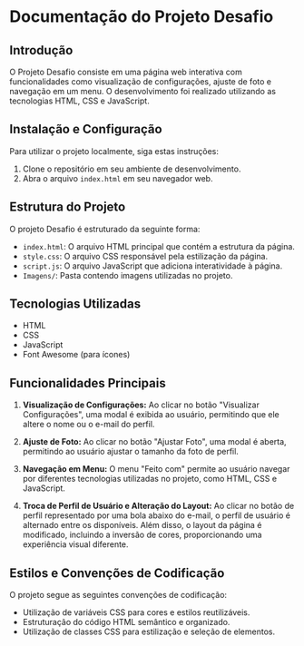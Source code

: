 # Documentação do Projeto Desafio

## Introdução

O Projeto Desafio consiste em uma página web interativa com funcionalidades como visualização de configurações, ajuste de foto e navegação em um menu. O desenvolvimento foi realizado utilizando as tecnologias HTML, CSS e JavaScript.

## Instalação e Configuração

Para utilizar o projeto localmente, siga estas instruções:

1. Clone o repositório em seu ambiente de desenvolvimento.
2. Abra o arquivo `index.html` em seu navegador web.

## Estrutura do Projeto

O projeto Desafio é estruturado da seguinte forma:

- `index.html`: O arquivo HTML principal que contém a estrutura da página.
- `style.css`: O arquivo CSS responsável pela estilização da página.
- `script.js`: O arquivo JavaScript que adiciona interatividade à página.
- `Imagens/`: Pasta contendo imagens utilizadas no projeto.

## Tecnologias Utilizadas

- HTML
- CSS
- JavaScript
- Font Awesome (para ícones)

## Funcionalidades Principais

1. **Visualização de Configurações:** Ao clicar no botão "Visualizar Configurações", uma modal é exibida ao usuário, permitindo que ele altere o nome ou o e-mail do perfil.

2. **Ajuste de Foto:** Ao clicar no botão "Ajustar Foto", uma modal é aberta, permitindo ao usuário ajustar o tamanho da foto de perfil.

3. **Navegação em Menu:** O menu "Feito com" permite ao usuário navegar por diferentes tecnologias utilizadas no projeto, como HTML, CSS e JavaScript.

4. **Troca de Perfil de Usuário e Alteração do Layout:** Ao clicar no botão de perfil representado por uma bola abaixo do e-mail, o perfil de usuário é alternado entre os disponíveis. Além disso, o layout da página é modificado, incluindo a inversão de cores, proporcionando uma experiência visual diferente.

## Estilos e Convenções de Codificação

O projeto segue as seguintes convenções de codificação:

- Utilização de variáveis CSS para cores e estilos reutilizáveis.
- Estruturação do código HTML semântico e organizado.
- Utilização de classes CSS para estilização e seleção de elementos.
